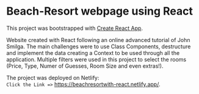 # Beach-Resort webpage using React

This project was bootstrapped with [Create React App](https://github.com/facebook/create-react-app).

Website created with React following an online advanced tutorial of John Smilga. The main challenges were to use Class Components, destructure and implement the data creating a Context to be used through all the application. Multiple filters were used in this project to select the rooms (Price, Type, Numer of Guesses, Room Size and even extras!).

The project was deployed on Netlify: <br />
 `Click the Link =>` https://beachresortwith-react.netlify.app/.